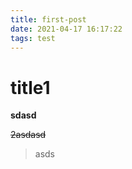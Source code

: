 ```yaml
---
title: first-post
date: 2021-04-17 16:17:22
tags: test
---
```


# title1

**sdasd**

~~2asdasd~~

> asds

